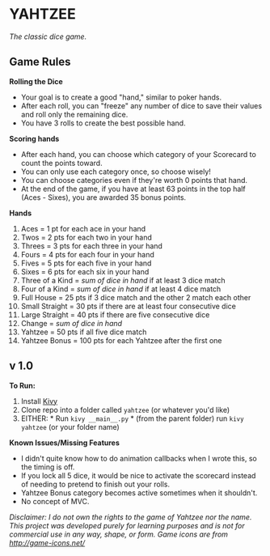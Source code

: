 # YAHTZEE

*The classic dice game.*

## Game Rules
**Rolling the Dice**
  * Your goal is to create a good "hand," similar to poker hands.
  * After each roll, you can "freeze" any number of dice to save their values and roll only the remaining dice.
  * You have 3 rolls to create the best possible hand.
  
**Scoring hands**
  * After each hand, you can choose which category of your Scorecard to count the points toward. 
  * You can only use each category once, so choose wisely!
  * You can choose categories even if they're worth 0 points that hand.
  * At the end of the game, if you have at least 63 points in the top half (Aces - Sixes), you are awarded 35 bonus points.

**Hands**
  1. Aces = 1 pt for each ace in your hand
  2. Twos = 2 pts for each two in your hand
  3. Threes = 3 pts for each three in your hand
  4. Fours = 4 pts for each four in your hand
  5. Fives = 5 pts for each five in your hand
  6. Sixes = 6 pts for each six in your hand
  7. Three of a Kind = *sum of dice in hand* if at least 3 dice match
  8. Four of a Kind = *sum of dice in hand* if at least 4 dice match
  9. Full House = 25 pts if 3 dice match and the other 2 match each other
  10. Small Straight = 30 pts if there are at least four consecutive dice
  11. Large Straight = 40 pts if there are five consecutive dice
  12. Change = *sum of dice in hand*
  13. Yahtzee = 50 pts if all five dice match
  14. Yahtzee Bonus = 100 pts for each Yahtzee after the first one


v 1.0
---------

**To Run:**
  1. Install [Kivy](https://kivy.org/#download)
  2. Clone repo into a folder called `yahtzee` (or whatever you'd like)
  3. EITHER:
    * Run `kivy __main__.py`
    * (from the parent folder) run `kivy yahtzee` (or your folder name)

**Known Issues/Missing Features**
  * I didn't quite know how to do animation callbacks when I wrote this, so the timing is off.
  * If you lock all 5 dice, it would be nice to activate the scorecard instead of needing to pretend to finish out your rolls.
  * Yahtzee Bonus category becomes active sometimes when it shouldn't.
  * No concept of MVC. 


*Disclaimer: I do not own the rights to the game of Yahtzee nor the name. This project was developed purely for learning purposes and is not for commercial use in any way, shape, or form. Game icons are from http://game-icons.net/*
